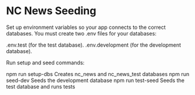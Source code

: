# NC News Seeding

Set up environment variables so your app connects to the correct databases.
You must create two .env files for your databases:

.env.test (for the test database).
.env.development (for the development database).

Run setup and seed commands:

npm run setup-dbs Creates nc_news and nc_news_test databases
npm run seed-dev Seeds the development database
npm run test-seed Seeds the test database and runs tests
